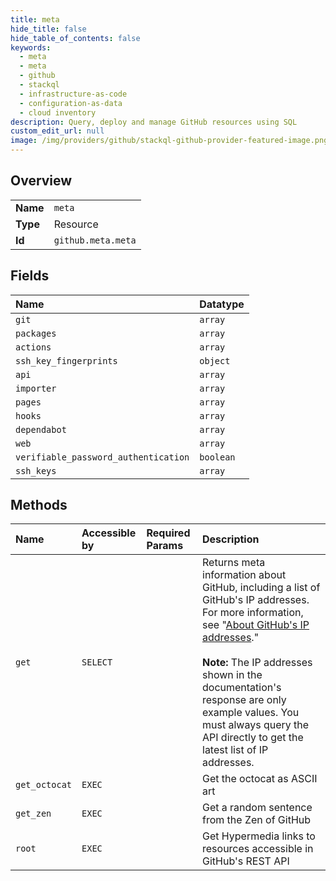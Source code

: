```yaml
---
title: meta
hide_title: false
hide_table_of_contents: false
keywords:
  - meta
  - meta
  - github    
  - stackql
  - infrastructure-as-code
  - configuration-as-data
  - cloud inventory
description: Query, deploy and manage GitHub resources using SQL
custom_edit_url: null
image: /img/providers/github/stackql-github-provider-featured-image.png
---
```

  
    

## Overview
<table><tbody>
<tr><td><b>Name</b></td><td><code>meta</code></td></tr>
<tr><td><b>Type</b></td><td>Resource</td></tr>
<tr><td><b>Id</b></td><td><code>github.meta.meta</code></td></tr>
</tbody></table>

## Fields
| Name | Datatype |
|:-----|:---------|
| `git` | `array` |
| `packages` | `array` |
| `actions` | `array` |
| `ssh_key_fingerprints` | `object` |
| `api` | `array` |
| `importer` | `array` |
| `pages` | `array` |
| `hooks` | `array` |
| `dependabot` | `array` |
| `web` | `array` |
| `verifiable_password_authentication` | `boolean` |
| `ssh_keys` | `array` |
## Methods
| Name | Accessible by | Required Params | Description |
|:-----|:--------------|:----------------|:------------|
| `get` | `SELECT` |  | Returns meta information about GitHub, including a list of GitHub's IP addresses. For more information, see "[About GitHub's IP addresses](https://docs.github.com/articles/about-github-s-ip-addresses/)."<br /><br />**Note:** The IP addresses shown in the documentation's response are only example values. You must always query the API directly to get the latest list of IP addresses. |
| `get_octocat` | `EXEC` |  | Get the octocat as ASCII art |
| `get_zen` | `EXEC` |  | Get a random sentence from the Zen of GitHub |
| `root` | `EXEC` |  | Get Hypermedia links to resources accessible in GitHub's REST API |
